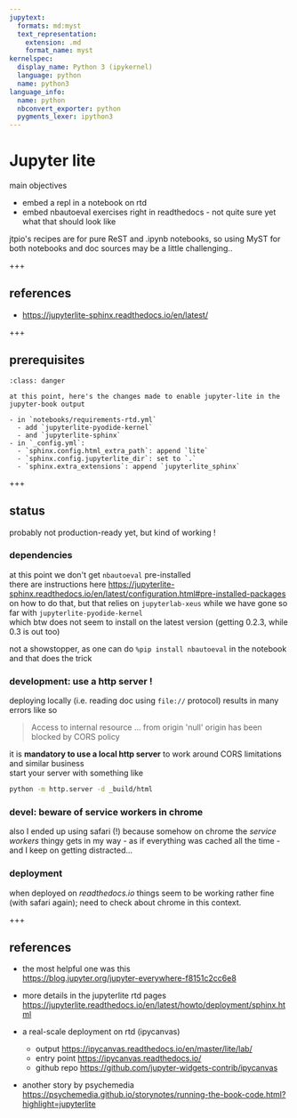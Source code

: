 ```yaml
---
jupytext:
  formats: md:myst
  text_representation:
    extension: .md
    format_name: myst
kernelspec:
  display_name: Python 3 (ipykernel)
  language: python
  name: python3
language_info:
  name: python
  nbconvert_exporter: python
  pygments_lexer: ipython3
---
```


# Jupyter lite

main objectives

- embed a repl in a notebook on rtd
- embed nbautoeval exercises right in readthedocs - not quite sure yet what that should look like

jtpio's recipes are for pure ReST and .ipynb notebooks, so using MyST for both notebooks and doc sources may be a little challenging..

+++

## references

- https://jupyterlite-sphinx.readthedocs.io/en/latest/

+++

## prerequisites

````{admonition} WARNING: not necessarily up-to-date/complete
:class: danger

at this point, here's the changes made to enable jupyter-lite in the jupyter-book output

- in `notebooks/requirements-rtd.yml`
  - add `jupyterlite-pyodide-kernel`
  - and `jupyterlite-sphinx`
- in `_config.yml`:
  - `sphinx.config.html_extra_path`: append `lite`
  - `sphinx.config.jupyterlite_dir`: set to `.`
  - `sphinx.extra_extensions`: append `jupyterlite_sphinx`
````

+++

## status

probably not production-ready yet, but kind of working !

### dependencies

at this point we don't get `nbautoeval` pre-installed  
there are instructions here <https://jupyterlite-sphinx.readthedocs.io/en/latest/configuration.html#pre-installed-packages> on how to do that, but that relies on `jupyterlab-xeus` while we have gone so far with `jupyterlite-pyodide-kernel`  
which btw does not seem to install on the latest version (getting 0.2.3, while 0.3 is out too)

not a showstopper, as one can do `%pip install nbautoeval` in the notebook and that does the trick

### development: use a http server !

deploying locally (i.e. reading doc using `file://` protocol) results in many errors like so
> Access to internal resource ... from origin 'null' origin has been blocked by CORS policy

it is **mandatory to use a local http server** to work around CORS limitations and similar business  
start your server with something like
```bash
python -m http.server -d _build/html
```

### devel: beware of service workers in chrome

also I ended up using safari (!) because somehow on chrome the *service workers* thingy gets in my way - as if everything was cached all the time - and I keep on getting distracted...

### deployment

when deployed on *readthedocs.io* things seem to be working rather fine (with safari again); need to check about chrome in this context.

+++

## references

- the most helpful one was this  
  <https://blog.jupyter.org/jupyter-everywhere-f8151c2cc6e8>
- more details in the jupyterlite rtd pages  
  <https://jupyterlite.readthedocs.io/en/latest/howto/deployment/sphinx.html>
- a real-scale deployment on rtd (ipycanvas)
  - output <https://ipycanvas.readthedocs.io/en/master/lite/lab/>
  - entry point <https://ipycanvas.readthedocs.io/>
  - github repo <https://github.com/jupyter-widgets-contrib/ipycanvas>

- another story by psychemedia
  <https://psychemedia.github.io/storynotes/running-the-book-code.html?highlight=jupyterlite>
